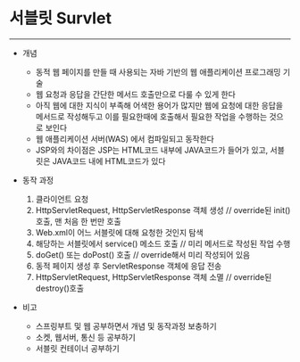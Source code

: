 # 서블릿 Survlet

-----

- 개념
    - 동적 웹 페이지를 만들 때 사용되는 자바 기반의 웹 애플리케이션 프로그래밍 기술
    - 웹 요청과 응답을 간단한 메서드 호출만으로 다룰 수 있게 한다
    - 아직 웹에 대한 지식이 부족해 어색한 용어가 많지만 웹에 요청에 대한 응답을 메서드로 작성해두고 이를 필요한때에 	호출해서  필요한 작업을 수행하는 것으로 보인다
    - 웹 애플리케이션 서버(WAS) 에서 컴파일되고 동작한다
    - JSP와의 차이점은 JSP는 HTML코드 내부에 JAVA코드가 들어가 있고, 서블릿은 JAVA코드 내에 HTML코드가 있다


- 동작 과정
    1. 클라이언트 요청
    2. HttpServletRequest, HttpServletResponse 객체 생성 // override된 init()호출, 맨 처음 한 번만 호출
    3. Web.xml이 어느 서블릿에 대해 요청한 것인지 탐색
    4. 해당하는 서블릿에서 service() 메소드 호출   // 미리 메서드로 작성된 작업 수행
    5. doGet() 또는 doPost() 호출  // override해서 미리 작성되어 있음
    6. 동적 페이지 생성 후 ServletResponse 객체에 응답 전송
    7. HttpServletRequest, HttpServletResponse 객체 소멸 // override된 destroy()호출


- 비고
    - 스프링부트 및 웹 공부하면서 개념 및 동작과정 보충하기
    - 소켓, 웹서버, 통신 등 공부하기
    - 서블릿 컨테이너 공부하기
